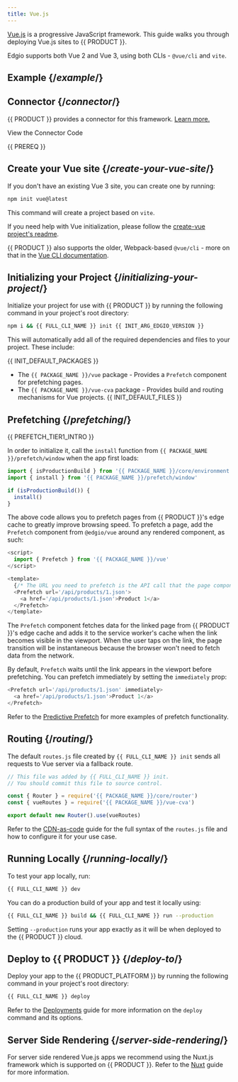 ```yaml
---
title: Vue.js
---
```


[Vue.js](https://vuejs.org/) is a progressive JavaScript framework. This guide walks you through deploying Vue.js sites to {{ PRODUCT }}.

Edgio supports both Vue 2 and Vue 3, using both CLIs - `@vue/cli` and `vite`.


## Example {/*example*/}

<ExampleButtons
  title="Vue.js"
  siteUrl="https://edgio-community-examples-vue3-live.layer0-limelight.link"
  repoUrl="https://github.com/edgio-docs/edgio-vue3-example" 
  deployFromRepo />

## Connector {/*connector*/}

{{ PRODUCT }} provides a connector for this framework. [Learn more.](/guides/sites_frameworks/connectors)

<ButtonLink variant="stroke" type="code" withIcon={true} href="https://github.com/edgio-docs/edgio-connectors/tree/main/edgio-vue-cva-connector">
 View the Connector Code
</ButtonLink>

{{ PREREQ }}

## Create your Vue site {/*create-your-vue-site*/}

If you don't have an existing Vue 3 site, you can create one by running:

```bash
npm init vue@latest
```

This command will create a project based on `vite`. 

If you need help with Vue initialization, please follow the [create-vue project's readme](https://github.com/vuejs/create-vue).

{{ PRODUCT }} also supports the older, Webpack-based `@vue/cli` - more on that in the [Vue CLI documentation](https://cli.vuejs.org).


## Initializing your Project {/*initializing-your-project*/}

Initialize your project for use with {{ PRODUCT }} by running the following command in your project's root directory:

```bash
npm i && {{ FULL_CLI_NAME }} init {{ INIT_ARG_EDGIO_VERSION }}
```

This will automatically add all of the required dependencies and files to your project. These include:

{{ INIT_DEFAULT_PACKAGES }}
- The `{{ PACKAGE_NAME }}/vue` package - Provides a `Prefetch` component for prefetching pages.
- The `{{ PACKAGE_NAME }}/vue-cva` package - Provides build and routing mechanisms for Vue projects.
{{ INIT_DEFAULT_FILES }}


## Prefetching {/*prefetching*/}

{{ PREFETCH_TIER1_INTRO }}

In order to initialize it, call the `install` function from `{{ PACKAGE_NAME }}/prefetch/window` when the app first loads:

```js
import { isProductionBuild } from '{{ PACKAGE_NAME }}/core/environment';
import { install } from '{{ PACKAGE_NAME }}/prefetch/window'

if (isProductionBuild()) {
  install()
}
```

The above code allows you to prefetch pages from {{ PRODUCT }}'s edge cache to greatly improve browsing speed. To prefetch a page, add the `Prefetch` component from `@edgio/vue` around any rendered component, as such:

```js ins="2,7,9"
<script>
  import { Prefetch } from '{{ PACKAGE_NAME }}/vue'
</script>

<template>
  {/* The URL you need to prefetch is the API call that the page component will make when it mounts. It will vary based on how you've implemented your site. */}
  <Prefetch url='/api/products/1.json'>
    <a href='/api/products/1.json'>Product 1</a>
  </Prefetch>
</template>
```

The `Prefetch` component fetches data for the linked page from {{ PRODUCT }}'s edge cache and adds it to the service worker's cache when the link becomes visible in the viewport. When the user taps on the link, the page transition will be instantaneous because the browser won't need to fetch data from the network.

By default, `Prefetch` waits until the link appears in the viewport before prefetching. You can prefetch immediately by setting the `immediately` prop:

```js
<Prefetch url='/api/products/1.json' immediately>
  <a href='/api/products/1.json'>Product 1</a>
</Prefetch>
```

Refer to the [Predictive Prefetch](/guides/performance/prefetching) for more examples of prefetch functionality.

## Routing {/*routing*/}

The default `routes.js` file created by `{{ FULL_CLI_NAME }} init` sends all requests to Vue server via a fallback route.

```js
// This file was added by {{ FULL_CLI_NAME }} init.
// You should commit this file to source control.

const { Router } = require('{{ PACKAGE_NAME }}/core/router')
const { vueRoutes } = require('{{ PACKAGE_NAME }}/vue-cva')

export default new Router().use(vueRoutes)
```

Refer to the [CDN-as-code](/guides/performance/cdn_as_code) guide for the full syntax of the `routes.js` file and how to configure it for your use case.

## Running Locally {/*running-locally*/}

To test your app locally, run:

```bash
{{ FULL_CLI_NAME }} dev
```

You can do a production build of your app and test it locally using:

```bash
{{ FULL_CLI_NAME }} build && {{ FULL_CLI_NAME }} run --production
```

Setting `--production` runs your app exactly as it will be when deployed to the {{ PRODUCT }} cloud.

## Deploy to {{ PRODUCT }} {/*deploy-to*/}

Deploy your app to the {{ PRODUCT_PLATFORM }} by running the following command in your project's root directory:

```bash
{{ FULL_CLI_NAME }} deploy
```

Refer to the [Deployments](/guides/basics/deployments) guide for more information on the `deploy` command and its options.

## Server Side Rendering {/*server-side-rendering*/}

For server side rendered Vue.js apps we recommend using the Nuxt.js framework which is supported on {{ PRODUCT }}. Refer to the [Nuxt](/guides/sites_frameworks/getting_started/nuxt) guide for more information.
